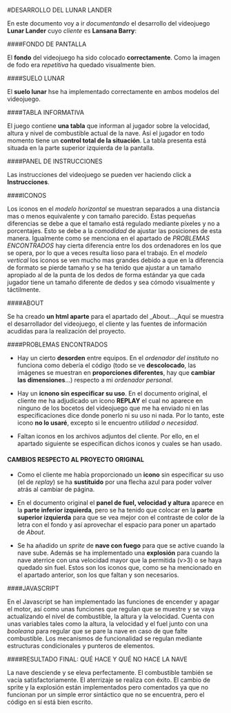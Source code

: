 #DESARROLLO DEL LUNAR LANDER

En este documento voy a ir _documentando_ el desarrollo del videojuego **Lunar Lander** cuyo _cliente_ es **Lansana Barry**:

####FONDO DE PANTALLA

El **fondo** del videojuego ha sido colocado **correctamente**. Como la imagen de fodo era _repetitiva_ ha quedado visualmente bien.

####SUELO LUNAR

El **suelo lunar** hse ha implementado correctamente en ambos modelos del videojuego.

####TABLA INFORMATIVA

El juego contiene **una tabla**  que informan al jugador sobre la velocidad, altura y nivel de combustible actual de la nave. Así el jugador en todo momento tiene un **control total de la situación**. La tabla presenta está situada en la parte superior izquierda de la pantalla. 

####PANEL DE INSTRUCCIONES

Las instrucciones del videojuego se pueden ver haciendo click a **Instrucciones**.

####ICONOS

Los iconos en el _modelo horizontal_ se muestran separados a una distancia mas o menos equivalente y con tamaño parecido. Estas pequeñas diferencias se debe a que el tamaño está regulado mediante píxeles y no a porcentajes. Esto se debe a la _comodidad_ de ajustar las posiciones de esta manera. Igualmente como se menciona en el apartado de _PROBLEMAS ENCONTRADOS_ hay cierta diferencia entre los dos ordenadores en los que se  opera, por lo que a veces resulta lioso para el trabajo. En el _modelo vertical_ los iconos se ven mucho mas grandes debido a que en la diferencia de formato se pierde tamaño y se ha tenido que ajustar a un tamaño apropiado al de la punta de los dedos de forma estándar ya que cada jugador tiene un tamaño diferente de dedos y sea cómodo visualmente y táctilmente.

####ABOUT

Se ha creado **un html aparte** para el apartado del _About..._Aquí se muestra el desarrollador del videojuego, el cliente y las fuentes de información acudidas para la realización del proyecto.

####PROBLEMAS ENCONTRADOS

- Hay un cierto **desorden** entre equipos. En el _ordenador del instituto_ no funciona como debería el código (todo se ve **descolocado**, las imágenes se muestran en **proporciones diferentes**, hay que **cambiar las dimensiones**...) respecto a mi _ordenador personal_.

- Hay un **icnono sin especificar su uso**. En el documento original, el cliente me ha adjudicado un icono **REPLAY** el cual no aparece en ninguno de los bocetos del videojuego que me ha enviado ni en las especificaciones dice donde ponerlo ni su uso ni nada. Por lo tanto, este icono **no lo usaré**, excepto si le encuentro _utilidad o necesidad_.

- Faltan iconos en los archivos adjuntos del cliente. Por ello, en el apartado siguiente se especifican dichos iconos y cuales se han usado.

#### CAMBIOS RESPECTO AL PROYECTO ORIGINAL

- Como el cliente me había proporcionado un **icono** sin especificar su uso (el de _replay_) se ha **sustituido** por una flecha azul para poder volver atrás al cambiar de página.

- En el documento original el **panel de fuel, velocidad y altura** aparece en la **parte inferior izquierda**, pero se ha tenido que colocar en la **parte superior izquierda** para que se vea mejor con el contraste de color de la letra con el fondo y así aprovechar el espacio para poner un apartado de _About_.

- Se ha añadido un _sprite_ de **nave con fuego** para que se active cuando la nave sube. Además se ha implementado una **explosión** para cuando la nave aterrice con una velocidad mayor que la permitida (v>3) o se haya quedado sin fuel. Estos son los iconos que, como se ha mencionado en el apartado anterior, son los que faltan y son necesarios.

####JAVASCRIPT

En el Javascript se han implementado las funciones de encender y apagar el motor, así como unas funciones que regulan que se muestre y se vaya actualizando el nivel de combustible, la altura y la velocidad. Cuenta con unas variables tales como la altura, la velocidad y el fuel junto con una _booleana_ para regular que se pare la nave en caso de que falte combustible. Los mecanismos de funcionalidad se regulan mediante estructuras condicionales y punteros de elementos.

####RESULTADO FINAL: QUÉ HACE Y QUÉ NO HACE LA NAVE

La nave desciende y se eleva perfectamente. El combustible también se vacía satisfactoriamente. El aterrizaje se realiza con éxito. El cambio de sprite y la explosión están implementados pero comentados ya que no funcionan por un simple error sintáctico que no se encuentra, pero el código en sí está bien escrito.

